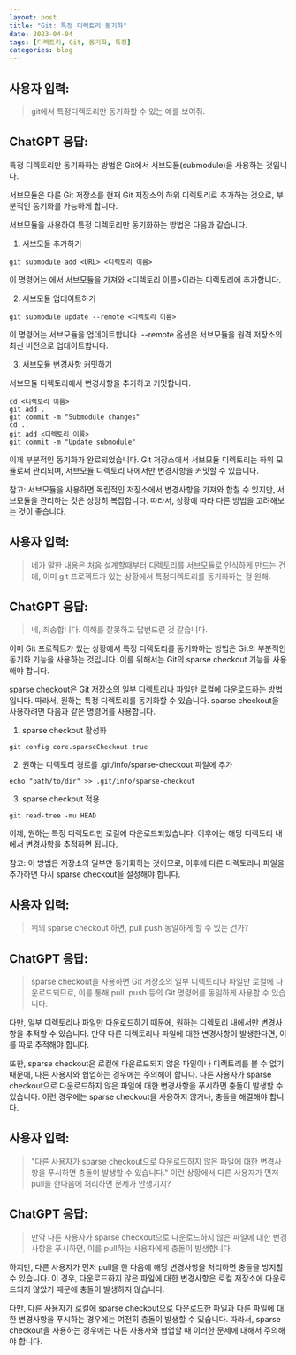 ```yaml
---
layout: post
title: "Git: 특정 디렉토리 동기화"
date: 2023-04-04
tags: [디렉토리, Git, 동기화, 특정]
categories: blog
---
```


## 사용자 입력:
> git에서 특정디렉토리만 동기화할 수 있는 예를 보여줘.

## ChatGPT 응답:
> 

특정 디렉토리만 동기화하는 방법은 Git에서 서브모듈(submodule)을 사용하는 것입니다. 

서브모듈은 다른 Git 저장소를 현재 Git 저장소의 하위 디렉토리로 추가하는 것으로, 부분적인 동기화를 가능하게 합니다. 

서브모듈을 사용하여 특정 디렉토리만 동기화하는 방법은 다음과 같습니다.

1. 서브모듈 추가하기

```
git submodule add <URL> <디렉토리 이름>
```

이 명령어는 <URL>에서 서브모듈을 가져와 <디렉토리 이름>이라는 디렉토리에 추가합니다.

2. 서브모듈 업데이트하기

```
git submodule update --remote <디렉토리 이름>
```

이 명령어는 서브모듈을 업데이트합니다. --remote 옵션은 서브모듈을 원격 저장소의 최신 버전으로 업데이트합니다.

3. 서브모듈 변경사항 커밋하기

서브모듈 디렉토리에서 변경사항을 추가하고 커밋합니다.

```
cd <디렉토리 이름>
git add .
git commit -m "Submodule changes"
cd ..
git add <디렉토리 이름>
git commit -m "Update submodule"
```

이제 부분적인 동기화가 완료되었습니다. Git 저장소에서 서브모듈 디렉토리는 하위 모듈로써 관리되며, 서브모듈 디렉토리 내에서만 변경사항을 커밋할 수 있습니다.

참고: 서브모듈을 사용하면 독립적인 저장소에서 변경사항을 가져와 합칠 수 있지만, 서브모듈을 관리하는 것은 상당히 복잡합니다. 따라서, 상황에 따라 다른 방법을 고려해보는 것이 좋습니다.

## 사용자 입력:
> 네가 말한 내용은 처음 설계할때부터 디렉토리를 서브모듈로 인식하게 만드는 건데, 이미 git 프로젝트가 있는 상황에서 특정디렉토리를 동기화하는 걸 원해.

## ChatGPT 응답:
> 네, 죄송합니다. 이해를 잘못하고 답변드린 것 같습니다.

이미 Git 프로젝트가 있는 상황에서 특정 디렉토리를 동기화하는 방법은 Git의 부분적인 동기화 기능을 사용하는 것입니다. 이를 위해서는 Git의 sparse checkout 기능을 사용해야 합니다.

sparse checkout은 Git 저장소의 일부 디렉토리나 파일만 로컬에 다운로드하는 방법입니다. 따라서, 원하는 특정 디렉토리를 동기화할 수 있습니다. sparse checkout을 사용하려면 다음과 같은 명령어를 사용합니다.

1. sparse checkout 활성화

```
git config core.sparseCheckout true
```

2. 원하는 디렉토리 경로를 .git/info/sparse-checkout 파일에 추가

```
echo "path/to/dir" >> .git/info/sparse-checkout
```

3. sparse checkout 적용

```
git read-tree -mu HEAD
```

이제, 원하는 특정 디렉토리만 로컬에 다운로드되었습니다. 이후에는 해당 디렉토리 내에서 변경사항을 추적하면 됩니다. 

참고: 이 방법은 저장소의 일부만 동기화하는 것이므로, 이후에 다른 디렉토리나 파일을 추가하면 다시 sparse checkout을 설정해야 합니다.

## 사용자 입력:
> 위의 sparse checkout 하면, pull push 동일하게 할 수 있는 건가?

## ChatGPT 응답:
> sparse checkout을 사용하면 Git 저장소의 일부 디렉토리나 파일만 로컬에 다운로드되므로, 이를 통해 pull, push 등의 Git 명령어를 동일하게 사용할 수 있습니다. 

다만, 일부 디렉토리나 파일만 다운로드하기 때문에, 원하는 디렉토리 내에서만 변경사항을 추적할 수 있습니다. 만약 다른 디렉토리나 파일에 대한 변경사항이 발생한다면, 이를 따로 추적해야 합니다.

또한, sparse checkout은 로컬에 다운로드되지 않은 파일이나 디렉토리를 볼 수 없기 때문에, 다른 사용자와 협업하는 경우에는 주의해야 합니다. 다른 사용자가 sparse checkout으로 다운로드하지 않은 파일에 대한 변경사항을 푸시하면 충돌이 발생할 수 있습니다. 이런 경우에는 sparse checkout을 사용하지 않거나, 충돌을 해결해야 합니다.

## 사용자 입력:
> "다른 사용자가 sparse checkout으로 다운로드하지 않은 파일에 대한 변경사항을 푸시하면 충돌이 발생할 수 있습니다." 이런 상황에서 다른 사용자가 먼저 pull을 한다음에 처리하면 문제가 안생기지?

## ChatGPT 응답:
> 만약 다른 사용자가 sparse checkout으로 다운로드하지 않은 파일에 대한 변경사항을 푸시하면, 이를 pull하는 사용자에게 충돌이 발생합니다. 

하지만, 다른 사용자가 먼저 pull을 한 다음에 해당 변경사항을 처리하면 충돌을 방지할 수 있습니다. 이 경우, 다운로드하지 않은 파일에 대한 변경사항은 로컬 저장소에 다운로드되지 않았기 때문에 충돌이 발생하지 않습니다.

다만, 다른 사용자가 로컬에 sparse checkout으로 다운로드한 파일과 다른 파일에 대한 변경사항을 푸시하는 경우에는 여전히 충돌이 발생할 수 있습니다. 따라서, sparse checkout을 사용하는 경우에는 다른 사용자와 협업할 때 이러한 문제에 대해서 주의해야 합니다.

